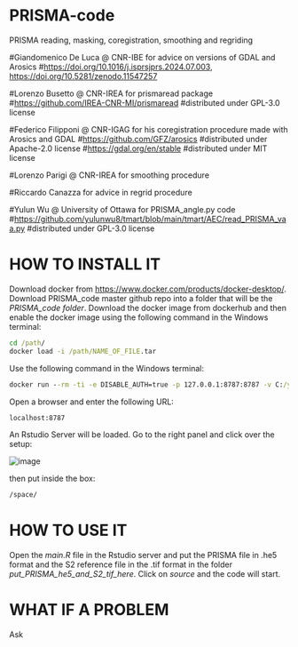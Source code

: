 # PRISMA-code
PRISMA reading, masking, coregistration, smoothing and regriding

#Giandomenico De Luca @ CNR-IBE for advice on versions of GDAL and Arosics
#https://doi.org/10.1016/j.isprsjprs.2024.07.003, https://doi.org/10.5281/zenodo.11547257

#Lorenzo Busetto @ CNR-IREA for prismaread package 
#https://github.com/IREA-CNR-MI/prismaread
#distributed under GPL-3.0 license

#Federico Filipponi @ CNR-IGAG for his coregistration procedure made with Arosics and GDAL
#https://github.com/GFZ/arosics
#distributed under Apache-2.0 license
#https://gdal.org/en/stable
#distributed under MIT license

#Lorenzo Parigi @ CNR-IREA for smoothing procedure

#Riccardo Canazza for advice in regrid procedure

#Yulun Wu @ University of Ottawa for PRISMA_angle.py code
#https://github.com/yulunwu8/tmart/blob/main/tmart/AEC/read_PRISMA_vaa.py
#distributed under GPL-3.0 license

# HOW TO INSTALL IT
Download docker from https://www.docker.com/products/docker-desktop/. Download PRISMA_code master github repo into a folder that will be the _PRISMA_code folder_. Download the docker image from dockerhub and then enable the docker image using the following command in the Windows terminal:
```cmd
cd /path/
docker load -i /path/NAME_OF_FILE.tar
```
Use the following command in the Windows terminal:
```cmd
docker run --rm -ti -e DISABLE_AUTH=true -p 127.0.0.1:8787:8787 -v C:/your/path/to/PRISMA_code/folder:/space:rw eo/rarosics:latest
``` 
Open a browser and enter the following URL:
```cmd
localhost:8787
```
An Rstudio Server will be loaded. Go to the right panel and click over the setup:

![image](https://github.com/user-attachments/assets/cce0db0c-e775-450c-8362-9c724885a2c1)

then put inside the box:
```cmd
/space/
```
# HOW TO USE IT
Open the _main.R_ file in the Rstudio server and put the PRISMA file in .he5 format and the S2 reference file in the .tif format in the folder _put_PRISMA_he5_and_S2_tif_here_. Click on _source_ and the code will start. 
# WHAT IF A PROBLEM
Ask
